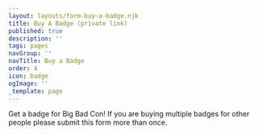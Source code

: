 ```yaml
---
layout: layouts/form-buy-a-badge.njk
title: Buy A Badge (private link)
published: true
description: ''
tags: pages
navGroup: ''
navTitle: Buy a Badge
order: 4
icon: badge
ogImage: ''
_template: page
---
```


Get a badge for Big Bad Con! If you are buying multiple badges for other people please submit this form more than once.
